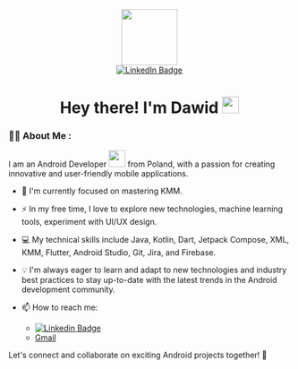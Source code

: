 
<div id="header" align="center">
  <img src="https://media.giphy.com/media/qgQUggAC3Pfv687qPC/giphy.gif" width="100"/>
</div>

<div id="badges" align="center">
  <a href="https://www.linkedin.com/in/daves9809/">
    <img src="https://img.shields.io/badge/LinkedIn-blue?style=for-the-badge&logo=linkedin&logoColor=white" alt="LinkedIn Badge"/>
  </a>
</div>

<div align="center">
<img src="https://komarev.com/ghpvc/?username=Daves9809&style=flat-square&color=blue" alt=""/>
  
  <h1>
  Hey there! I'm Dawid
  <img src="https://media.giphy.com/media/hvRJCLFzcasrR4ia7z/giphy.gif" width="30px"/>
</h1>
</div>

### :man_technologist: About Me :
I am an Android Developer <img src="https://media.giphy.com/media/WUlplcMpOCEmTGBtBW/giphy.gif" width="30"> from Poland, with a passion for creating innovative and user-friendly mobile applications.

- :seedling: I'm currently focused on mastering KMM.

- :zap: In my free time, I love to explore new technologies, machine learning tools, experiment with UI/UX design.

- :computer: My technical skills include Java, Kotlin, Dart, Jetpack Compose, XML, KMM, Flutter, Android Studio, Git, Jira, and Firebase.

- :bulb: I'm always eager to learn and adapt to new technologies and industry best practices to stay up-to-date with the latest trends in the Android development community.

- :mailbox: How to reach me:
    * [![Linkedin Badge](https://img.shields.io/badge/-Daves9809-blue?style=flat&logo=Linkedin&logoColor=white)](https://www.linkedin.com/in/daves9809/)
    * [Gmail](gmail.com)

Let's connect and collaborate on exciting Android projects together! 🚀

